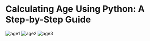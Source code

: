 # Calculating Age Using Python: A Step-by-Step Guide 
![age1](https://github.com/Projects-Analysis/Calculating-Age-Using-Python-/assets/149543175/25f38eac-6239-48c7-8408-e49edbb6542a)
![age2](https://github.com/Projects-Analysis/Calculating-Age-Using-Python-/assets/149543175/46a7cee0-fe2b-4682-a7fb-e7d8f0d171ca)
![age3](https://github.com/Projects-Analysis/Calculating-Age-Using-Python-/assets/149543175/c5a27836-6694-42fd-ad59-45d40aa6974e) 
